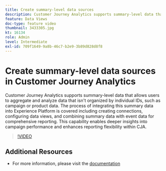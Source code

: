 ```yaml
---
title: Create summary-level data sources
description: Customer Journey Analytics supports summary-level data that allows users to aggregate and analyze data that isn't organized by individual IDs, such as campaign or product data.
feature: Data Views
doc-type: feature video
thumbnail: 3433305.jpg
kt: 16134
role: Admin
level: Intermediate
exl-id: 709f1649-9a8b-46c7-b2e9-3b89d828d8f8
---
```

# Create summary-level data sources in Customer Journey Analytics

Customer Journey Analytics supports summary-level data that allows users to aggregate and analyze data that isn't organized by individual IDs, such as campaign or product data. The process of integrating this summary data into Experience Platform is covered including creating connections, configuring data views, and combining summary data with event data for comprehensive reporting. This capability enables deeper insights into campaign performance and enhances reporting flexibility within CJA.

>[!VIDEO](https://video.tv.adobe.com/v/3433305/?quality=12&learn=on)

## Additional Resources

* For more information, please visit the [documentation](https://experienceleague.adobe.com/en/docs/analytics-platform/using/cja-dataviews/summary-data)
